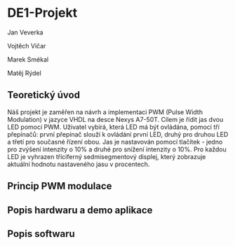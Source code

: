 # DE1-Projekt
Jan Veverka  
  
Vojtěch Vičar
  
Marek Smékal
  
Matěj Rýdel

## Teoretický úvod
Náš projekt je zaměřen na návrh a implementaci PWM (Pulse Width Modulation) v jazyce VHDL na desce Nexys A7-50T. Cílem je řídit jas dvou LED pomocí PWM. Uživatel vybírá, která LED má být ovládána, pomocí tří přepínačů: první přepínač slouží k ovládání první LED, druhý pro druhou LED a třetí pro současné řízení obou. Jas je nastavován pomocí tlačítek - jedno pro zvýšení intenzity o 10% a druhé pro snížení intenzity o 10%. Pro každou LED je vyhrazen tříciferný sedmisegmentový displej, který zobrazuje aktuální hodnotu nastaveného jasu v procentech.  

## Princip PWM modulace

## Popis hardwaru a demo aplikace

## Popis softwaru


